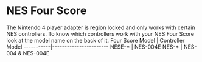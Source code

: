 # NES Four Score

The Nintendo 4 player adapter is region locked and only works with certain NES controllers.
To know which controllers work with your NES Four Score look at the model name on the back of it.
Four Score Model | Controller Model
-----------|-----------------------
NESE-*     | NES-004E
NES-*      | NES-004 & NES-004E     